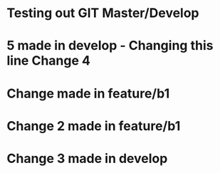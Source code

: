 # Testing out GIT Master/Develop
# 5 made in develop - Changing this line Change 4
# Change made in feature/b1
# Change 2 made in feature/b1
# Change 3 made in develop